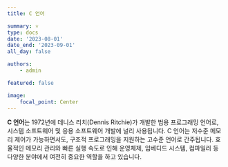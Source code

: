 ```yaml
---
title: C 언어

summary: ⭐️
type: docs
date: '2023-08-01'
date_end: '2023-09-01'
all_day: false

authors:
    - admin

featured: false

image:
    focal_point: Center
---
```

**C 언어**는 1972년에 데니스 리치(Dennis Ritchie)가 개발한 범용 프로그래밍 언어로, 시스템 소프트웨어 및 응용 소프트웨어 개발에 널리 사용됩니다. C 언어는 저수준 메모리 제어가 가능하면서도, 구조적 프로그래밍을 지원하는 고수준 언어로 간주됩니다. 효율적인 메모리 관리와 빠른 실행 속도로 인해 운영체제, 임베디드 시스템, 컴파일러 등 다양한 분야에서 여전히 중요한 역할을 하고 있습니다.